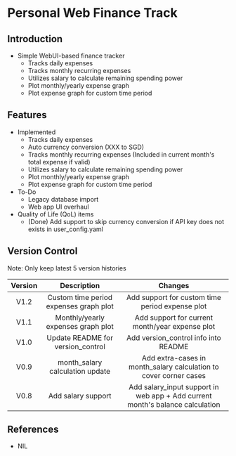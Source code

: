 # Personal Web Finance Track

## Introduction

- Simple WebUI-based finance tracker
  - Tracks daily expenses
  - Tracks monthly recurring expenses
  - Utilizes salary to calculate remaining spending power
  - Plot monthly/yearly expense graph
  - Plot expense graph for custom time period

## Features

- Implemented
  - Tracks daily expenses
  - Auto currency conversion (XXX to SGD)
  - Tracks monthly recurring expenses (Included in current month's total expense if valid)
  - Utilizes salary to calculate remaining spending power
  - Plot monthly/yearly expense graph
  - Plot expense graph for custom time period
- To-Do
  - Legacy database import
  - Web app UI overhaul
- Quality of Life (QoL) items
  - (Done) Add support to skip currency conversion if API key does not exists in user_config.yaml

## Version Control

Note:  Only keep latest 5 version histories

| Version | Description | Changes |
| :-----: | :---------: | :-----: |
| V1.2 | Custom time period expenses graph plot | Add support for custom time period expense plot |
| V1.1 | Monthly/yearly expenses graph plot | Add support for current month/year expense plot |
| V1.0 | Update README for version_control | Add version_control info into README |
| V0.9 | month_salary calculation update | Add extra-cases in month_salary calculation to cover corner cases |
| V0.8 | Add salary support | Add salary_input support in web app + Add current month's balance calculation |

## References

- NIL
